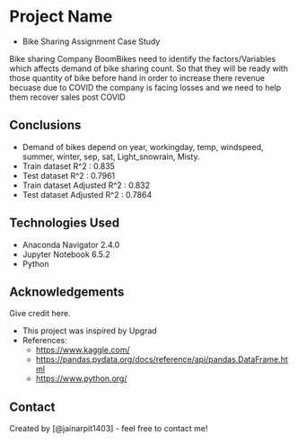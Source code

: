 # Project Name
- Bike Sharing Assignment Case Study

Bike sharing Company BoomBikes need to identify the factors/Variables which affects demand of bike sharing count. So that they will be ready with those quantity of bike before hand in order to increase there revenue becuase due to COVID the company is facing losses and we need to help them recover sales post COVID


<!-- You can include any other section that is pertinent to your problem -->

<!-- You don't have to answer all the questions - just the ones relevant to your project. -->

## Conclusions
- Demand of bikes depend on year, workingday, temp, windspeed, summer, winter, sep, sat, Light_snowrain, Misty.
- Train dataset R^2 : 0.835
- Test dataset R^2 : 0.7961
- Train dataset Adjusted R^2 : 0.832
- Test dataset Adjusted R^2 : 0.7864

<!-- You don't have to answer all the questions - just the ones relevant to your project. -->


## Technologies Used
- Anaconda Navigator 2.4.0
- Jupyter Notebook 6.5.2
- Python 

<!-- As the libraries versions keep on changing, it is recommended to mention the version of library used in this project -->


## Acknowledgements
Give credit here.
- This project was inspired by Upgrad 
- References:  
    - https://www.kaggle.com/
    - https://pandas.pydata.org/docs/reference/api/pandas.DataFrame.html
    - https://www.python.org/


## Contact
Created by [@jainarpit1403] - feel free to contact me!